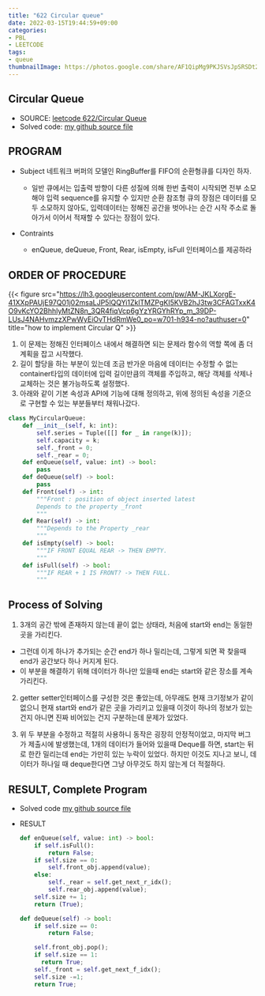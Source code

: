 ```yaml
---
title: "622 Circular queue"
date: 2022-03-15T19:44:59+09:00
categories:
- PBL
- LEETCODE
tags:
- queue
thumbnailImage: https://photos.google.com/share/AF1QipMg9PKJSVsJpSRSDt2KjAOcx6Lt0RshXwbuurF1U9ddfcV6-YIDEcYEggUaLpSRdg/photo/AF1QipPl8ulMBVqPNOmsR8WqT559zfBDAPAVCkcqCTxJ?key=elJWUDJIeUNBSHRocnRoSjhSNHkybmhFcU5UMDFB
---
```


Circular Queue
--------------

  - SOURCE: [leetcode 622/Circular Queue](https://leetcode.com/problems/design-circular-queue/)
  - Solved code: [my github source file](https://github.com/junehan-dev/Programming_Lectures/tree/LC/LC/622-Circular_queue)

PROGRAM
-------

  - Subject
    네트워크 버퍼의 모델인 RingBuffer를  FIFO의 순환형큐를 디자인 하자.

      - 일반 큐에서는 입출력 방향이 다른 성질에 의해 한번 출력이 시작되면 전부 소모해야 입력 sequence를 유지할 수 있지만 순환 참조형 큐의 장점은 데이터를 모두 소모하지 않아도, 입력데이터는 정해진 공간을 벗어나는 순간 시작 주소로 돌아가서 이어서 적재할 수 있다는 장점이 있다.

  - Contraints

    - enQueue, deQueue, Front, Rear, isEmpty, isFull 인터페이스를 제공하라

ORDER OF PROCEDURE
------------------

{{< figure src="https://lh3.googleusercontent.com/pw/AM-JKLXorgE-41XXpPAUjE97Q01j02msaLJP5lQQYi1ZklTMZPgKI5KVB2hJ3tw3CFAGTxxK4O9vKcYO2BhhlyMtZN8n_3QR4fiqVcp6gYzYRGYhRYp_m_39DP-LUsJ4NAHvmzzXPwWyEiOvTHdRmWe0_po=w701-h934-no?authuser=0" title="how to implement Circular Q" >}}


  1. 이 문제는 정해진 인터페이스 내에서 해결하면 되는 문제라 함수의 역할 쪽에 좀 더 계획을 잡고 시작했다.
  2. 길이 할당을 하는 부분이 있는데 조금 반가운 마음에 데이터는 수정할 수 없는 container타입의 데이터에 입력 길이만큼의 객체를 주입하고, 해당 객체를 삭제나 교체하는 것은 불가능하도록 설정했다.
  3. 아래와 같이 기본 속성과 API에 기능에 대해 정의하고, 위에 정의된 속성을 기준으로 구현할 수 있는 부분들부터 채워나갔다.

  ```python
  class MyCircularQueue:
      def __init__(self, k: int):
          self.series = Tuple([[] for _ in range(k)]);
          self.capacity = k;
          self._front = 0;
          self._rear = 0;
      def enQueue(self, value: int) -> bool:
          pass
      def deQueue(self) -> bool:
          pass
      def Front(self) -> int:
          """Front : position of object inserted latest
          Depends to the property _front
          """
      def Rear(self) -> int:
          """Depends to the Property _rear
          """
      def isEmpty(self) -> bool:
          """IF FRONT EQUAL REAR -> THEN EMPTY.
          """
      def isFull(self) -> bool:
          """IF REAR + 1 IS FRONT? -> THEN FULL.
          """
  ```

Process of Solving
------------------

  1. 3개의 공간 밖에 존재하지 않는데 끝이 없는 상태라, 처음에 start와 end는 동일한 곳을 가리킨다.

  - 그런데 이게 하나가 추가되는 순간 end가 하나 밀리는데, 그렇게 되면 꽉 찾을때 end가 공간보다 하나 커지게 된다.
  - 이 부분을 해결하기 위해 데이터가 하나만 있을때 end는 start와 같은 장소를 계속 가리킨다.

  2. getter setter인터페이스를 구성한 것은 좋았는데, 아무래도 현재 크기정보가 같이 없으니 현재 start와 end가 같은 곳을 가리키고 있을때 이것이 하나의 정보가 있는 건지 아니면 진짜 비어있는 건지 구분하는데 문제가 있었다.

  3. 위 두 부분을 수정하고 적절히 사용하니 동작은 굉장히 안정적이었고, 마지막 버그가 제출시에 발생했는데, 1개의 데이터가 들어와 있을때 Deque를 하면, start는 뒤로 한칸 밀리는데 end는 가만히 있는 누락이 있었다.  하지만 이것도 지나고 보니, 데이터가 하나일 때 deque한다면 그냥 아무것도 하지 않는게 더 적절하다.

RESULT, Complete Program
------------------------

- Solved code
  [my github source file](https://github.com/junehan-dev/Programming_Lectures/tree/LC/LC/622-Circular_queue)

- RESULT

  ```python
  def enQueue(self, value: int) -> bool:
      if self.isFull():
          return False;
      if self.size == 0:
          self.front_obj.append(value);
      else:
          self._rear = self.get_next_r_idx();
          self.rear_obj.append(value);
      self.size += 1; 
      return (True);

  def deQueue(self) -> bool:
      if self.size == 0:
          return False;

      self.front_obj.pop();
      if self.size == 1:
        return True;
      self._front = self.get_next_f_idx();
      self.size -=1;
      return True;
  ```

